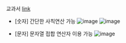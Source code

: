교과서 [link](https://r2bit.com/book_analytics/database-calc.html)

- [숫자] 간단한 사칙연산 가능
  ![image](https://user-images.githubusercontent.com/88718806/206207285-9b764ada-e4bb-4c22-b6a5-b16c87e67989.png)
  ![image](https://user-images.githubusercontent.com/88718806/206207328-cd43273e-47ad-46df-925b-5180a9203d3f.png)

- [문자] 문자열 접합 연산자 이용 가능
  ![image](https://user-images.githubusercontent.com/88718806/206207397-c92d16bc-9018-4763-ba5a-5d9c71361f3e.png)
